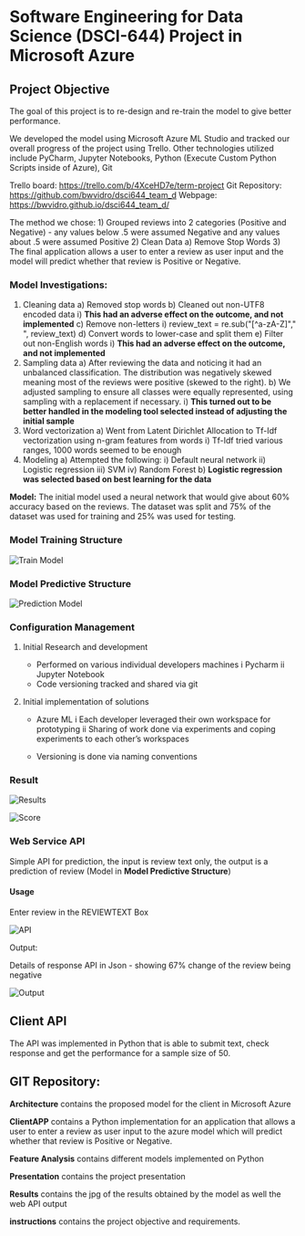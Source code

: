 # **Software Engineering for Data Science (DSCI-644) Project in Microsoft Azure**

## **Project Objective** 
The goal of this project is to re-design and re-train the model to give better performance.

We developed the model using Microsoft Azure ML Studio and tracked our overall progress of the project using Trello.  Other technologies utilized include PyCharm, Jupyter Notebooks, Python (Execute Custom Python Scripts inside of Azure), Git

Trello board: https://trello.com/b/4XceHD7e/term-project
Git Repository: https://github.com/bwvidro/dsci644_team_d 
Webpage: https://bwvidro.github.io/dsci644_team_d/

The method we chose:
    1) Grouped reviews into 2 categories (Positive and Negative) - any values below .5 were assumed Negative and any values about .5 were assumed Positive
    2) Clean Data 
        a) Remove Stop Words 
    3) The final application allows a user to enter a review as user input and the model will predict whether that review is Positive or Negative.

### Model Investigations:

1) Cleaning data
    a) Removed stop words
    b) Cleaned out non-UTF8 encoded data
        i) **This had an adverse effect on the outcome, and not implemented**
    c) Remove non-letters
        i) review_text = re.sub("[^a-zA-Z]"," ", review_text)
    d) Convert words to lower-case and split them
    e) Filter out non-English words
        i) **This had an adverse effect on the outcome, and not implemented**
2) Sampling data
    a) After reviewing the data and noticing it had an unbalanced classification. The distribution was negatively skewed meaning most of the reviews were positive (skewed to the right).
    b) We adjusted sampling to ensure all classes were equally represented, using sampling with a replacement if necessary.
        i) **This turned out to be better handled in the modeling tool selected instead of adjusting the initial sample**
3) Word vectorization
    a) Went from Latent Dirichlet Allocation to Tf-Idf vectorization using n-gram features from words
        i) Tf-Idf tried various ranges, 1000 words seemed to be enough
4) Modeling
    a) Attempted the following:
        i) Default neural network
        ii) Logistic regression
        iii) SVM
        iv) Random Forest
    b) **Logistic regression was selected based on best learning for the data**

**Model:** The initial model used a neural network that would give about 60% accuracy based on the reviews. The dataset was split and 75% of the dataset was used for training and 25% was used for testing. 

### Model Training Structure

![Train Model](https://github.com/bwvidro/dsci644_team_d/blob/master/Architecture/Model_Train.JPG)

### Model Predictive Structure

![Prediction Model](https://github.com/bwvidro/dsci644_team_d/blob/master/Architecture/Model_Pred.JPG)

### Configuration Management

1. Initial Research and development
    * Performed on various individual developers machines
        i Pycharm
        ii Jupyter Notebook
    * Code versioning tracked and shared via git
    
2. Initial implementation of solutions
    * Azure ML
        i Each developer leveraged their own workspace for prototyping
        ii Sharing of work done via experiments and coping experiments to each other’s workspaces

    * Versioning is done via naming conventions

### Result

![Results](https://github.com/bwvidro/dsci644_team_d/blob/master/Results/Results.JPG)

![Score](https://github.com/bwvidro/dsci644_team_d/blob/master/Results/Result.JPG)

### Web Service API

Simple API for prediction, the input is review text only, the output is a prediction of review (Model in **Model Predictive Structure**)

#### Usage

Enter review in the REVIEWTEXT Box

![API](https://github.com/bwvidro/dsci644_team_d/blob/master/Results/API.JPG)

Output:

Details of response API in Json - showing 67% change of the review being negative

![Output](https://github.com/bwvidro/dsci644_team_d/blob/master/Results/Output.JPG)

## Client API

The API was implemented in Python that is able to submit text, check response and get the performance for a sample size of 50.

## GIT Repository:

**Architecture** contains the proposed model for the client in Microsoft Azure

**ClientAPP** contains a Python implementation for an application that allows a user to enter a review as user input to the azure model which will predict whether that review is Positive or Negative.

**Feature Analysis** contains different models implemented on Python

**Presentation** contains the project presentation

**Results** contains the jpg of the results obtained by the model as well the web API output

**instructions** contains the project objective and requirements.

